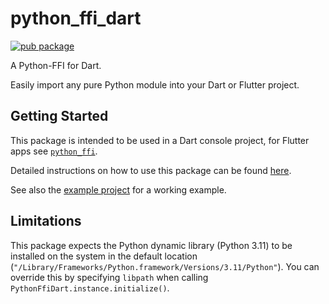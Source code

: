 <!-- 
This README describes the package. If you publish this package to pub.dev,
this README's contents appear on the landing page for your package.

For information about how to write a good package README, see the guide for
[writing package pages](https://dart.dev/guides/libraries/writing-package-pages). 

For general information about developing packages, see the Dart guide for
[creating packages](https://dart.dev/guides/libraries/create-library-packages)
and the Flutter guide for
[developing packages and plugins](https://flutter.dev/developing-packages). 
-->

# python_ffi_dart

[![pub package](https://img.shields.io/pub/v/python_ffi_dart.svg)](https://pub.dev/packages/python_ffi_dart)

A Python-FFI for Dart.

Easily import any pure Python module into your Dart or Flutter project.

## Getting Started

This package is intended to be used in a Dart console project, for Flutter apps
see [`python_ffi`](https://pub.dev/packages/python_ffi).

Detailed instructions on how to use this package can be
found [here](https://github.com/IVLIVS-III/dart_python_ffi/#readme).

See also the [example project](./example) for a working example.

## Limitations

This package expects the Python dynamic library (Python 3.11) to be installed on the system in the
default location (`"/Library/Frameworks/Python.framework/Versions/3.11/Python"`). You can override
this by specifying `libpath` when calling `PythonFfiDart.instance.initialize()`. 
